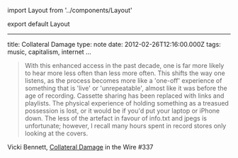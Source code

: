import Layout from '../components/Layout'

export default Layout

---

title: Collateral Damage
type: note
date: 2012-02-26T12:16:00.000Z
tags: music, capitalism, internet
...

> With this enhanced access in the past decade, one is far more likely to hear
> more less often than less more often. This shifts the way one listens, as the
> process becomes more like a 'one-off' experience of something that is 'live' or
> 'unrepeatable', almost like it was before the age of recording. Cassette sharing
> has been replaced with links and playlists. The physical experience of holding
> something as a treasued possession is lost, or it would be if you'd put your
> laptop or iPhone down. The less of the artefact in favour of info.txt and jpegs
> is unfortunate; however, I recall many hours spent in record stores only looking
> at the covers.

Vicki Bennett, [Collateral Damage][0] in the Wire #337

[0]: http://www.thewire.co.uk/in-writing/essays/collateral-damage_vicki-bennett
